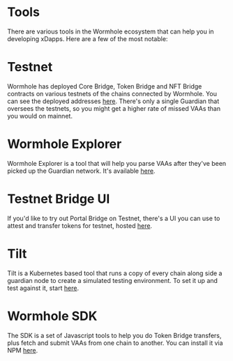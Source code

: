 # Tools

There are various tools in the Wormhole ecosystem that can help you in developing xDapps. Here are a few of the most notable:

# Testnet

Wormhole has deployed Core Bridge, Token Bridge and NFT Bridge contracts on various testnets of the chains connected by Wormhole. You can see the deployed addresses [here](./contracts.md). There's only a single Guardian that oversees the testnets, so you might get a higher rate of missed VAAs than you would on mainnet.

# Wormhole Explorer

Wormhole Explorer is a tool that will help you parse VAAs after they've been picked up the Guardian network. It's available [here](https://wormhole.com/explorer).

# Testnet Bridge UI

If you'd like to try out Portal Bridge on Testnet, there's a UI you can use to attest and transfer tokens for testnet, hosted [here](https://wormhole-foundation.github.io/example-token-bridge-ui/).

# Tilt

Tilt is a Kubernetes based tool that runs a copy of every chain along side a guardian node to create a simulated testing environment. To set it up and test against it, start [here](../development/tilt/overview.md).

# Wormhole SDK

The SDK is a set of Javascript tools to help you do Token Bridge transfers, plus fetch and submit VAAs from one chain to another. You can install it via NPM [here](https://www.npmjs.com/package/@certusone/wormhole-sdk).
